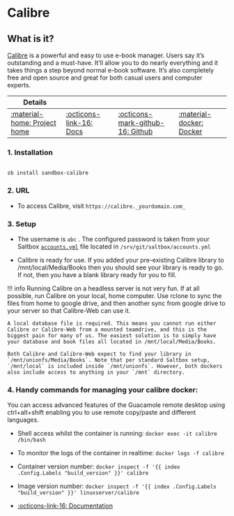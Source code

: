 # Calibre

## What is it?

[Calibre](https://calibre-ebook.com/) is a powerful and easy to use e-book manager. Users say it’s outstanding and a must-have. It’ll allow you to do nearly everything and it takes things a step beyond normal e-book software. It’s also completely free and open source and great for both casual users and computer experts.

| Details     |             |             |             |
|-------------|-------------|-------------|-------------|
| [:material-home: Project home](https://calibre-ebook.com/) | [:octicons-link-16: Docs](https://manual.calibre-ebook.com/) | [:octicons-mark-github-16: Github](https://github.com/kovidgoyal/calibre) | [:material-docker: Docker](https://registry.hub.docker.com/r/linuxserver/calibre)|

### 1. Installation

``` shell

sb install sandbox-calibre

```

### 2. URL

- To access Calibre, visit `https://calibre._yourdomain.com_`

### 3. Setup

- The username is `abc` . The configured password is taken from your Saltbox [`accounts.yml`](/saltbox/install/install#configuration) file located in `/srv/git/saltbox/accounts.yml`

- Calibre is ready for use. If you added your pre-existing Calibre library to /mnt/local/Media/Books then you should see your library is ready to go. If not, then you have a blank library ready for you to fill.

!!! info
    Running Calibre on a headless server is not very fun. If at all possible, run Calibre on your local, home computer. Use rclone to sync the files from home to google drive, and then another sync from google drive to your server so that Calibre-Web can use it.

    A local database file is required. This means you cannot run either Calibre or Calibre-Web from a mounted teamdrive, and this is the biggest pain for many of us. The easiest solution is to simply have your database and book files all located in /mnt/local/Media/Books.

    Both Calibre and Calibre-Web expect to find your library in `/mnt/unionfs/Media/Books`. Note that per standard Saltbox setup, `/mnt/local` is included inside `/mnt/unionfs`. However, both dockers also include access to anything in your `/mnt` directory.

### 4. Handy commands for managing your calibre docker:

You can access advanced features of the Guacamole remote desktop using ctrl+alt+shift enabling you to use remote copy/paste and different languages.

- Shell access whilst the container is running:
  `docker exec -it calibre /bin/bash`

- To monitor the logs of the container in realtime:
  `docker logs -f calibre`

- Container version number:
  `docker inspect -f '{{ index .Config.Labels "build_version" }}' calibre`

- Image version number:
  `docker inspect -f '{{ index .Config.Labels "build_version" }}' linuxserver/calibre`

- [:octicons-link-16: Documentation](https://manual.calibre-ebook.com/)
